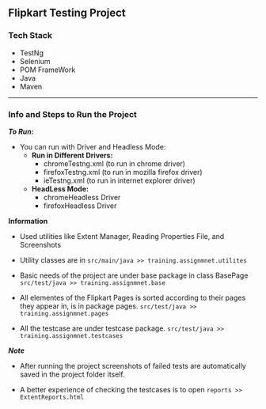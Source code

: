 ## Flipkart Testing Project

### Tech Stack
- TestNg
- Selenium
- POM FrameWork
- Java
- Maven

---

### Info and Steps to Run the Project 

***To Run:***

- You can run with Driver and Headless Mode:
    - **Run in Different Drivers:**
        - chromeTestng.xml (to run in chrome driver)
        - firefoxTestng.xml (to run in mozilla firefox driver)
        - ieTestng.xml (to run in internet explorer driver)
    - **HeadLess Mode:**
        - chromeHeadless Driver
        - firefoxHeadless Driver

**Information**

- Used utilities like Extent Manager, Reading Properties File, and Screenshots
  
- Utility classes are in 
  `src/main/java >> training.assignmnet.utilites`

- Basic needs of the project are under base package in class BasePage
  `src/test/java >> training.assignmnet.base`

- All elementes of the Flipkart Pages is sorted according to their pages they appear in, is in package pages.
  `src/test/java >> training.assignmnet.pages`

- All the testcase are under testcase package.
  `src/test/java >> training.assignmnet.testcases`


***Note***
    
- After running the project screenshots of failed tests are automatically saved in the project folder itself.

- A better experience of checking the testcases is to open 
`reports >> ExtentReports.html`


    
